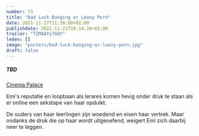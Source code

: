 ```yaml
---
number: 73
title: "Bad Luck Banging or Loony Porn"
date: 2021-11-27T21:30:00+02:00
publishdate: 2021-11-21T20:14:26+02:00
trailer: "TZMAAYy7GQY"
leden: []
image: "posters/bad-luck-banging-or-loony-porn.jpg"
draft: false
---
```


##### TBD

[Cinema Palace](https://cinema-palace.be/nl/film/bad-luck-banging-or-loony-porn)

Emi's reputatie en loopbaan als lerares komen hevig onder druk te staan als er
online een sekstape van haar opduikt.
<!--more-->
De ouders van haar leerlingen zijn woedend en eisen haar vertrek.
Maar ondanks de druk die op haar wordt uitgeoefend, weigert Emi zich daarbij neer te leggen.
